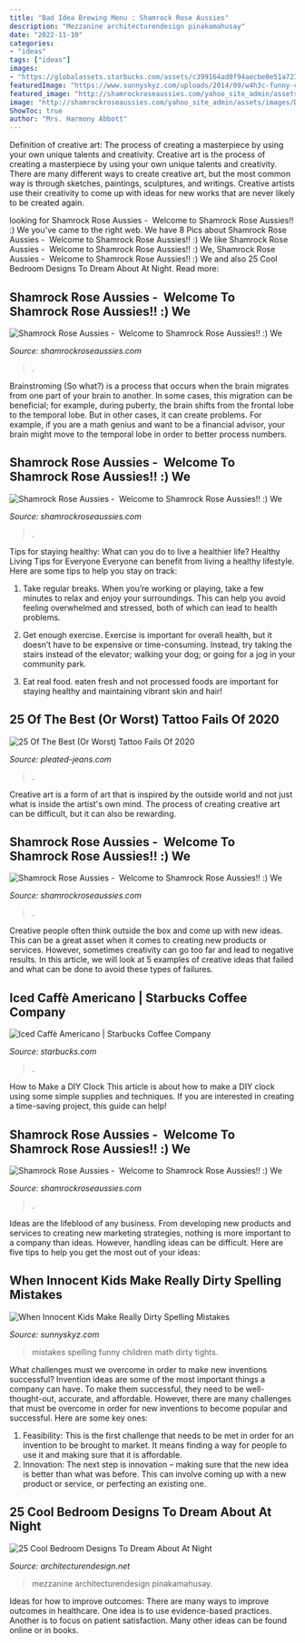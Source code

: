 ```yaml
---
title: "Bad Idea Brewing Menu : Shamrock Rose Aussies"
description: "Mezzanine architecturendesign pinakamahusay"
date: "2022-11-10"
categories:
- "ideas"
tags: ["ideas"]
images:
- "https://globalassets.starbucks.com/assets/c399164ad0f94aecbe0e51a72324c9bc.jpg"
featuredImage: "https://www.sunnyskyz.com/uploads/2014/09/w4h3c-funny-children-mistakes-3.jpg"
featured_image: "http://shamrockroseaussies.com/yahoo_site_admin/assets/images/DSC_0203.176182644_std.JPG"
image: "http://shamrockroseaussies.com/yahoo_site_admin/assets/images/DSC_0193.265232256_std.JPG"
ShowToc: true
author: "Mrs. Harmony Abbott"
---
```



Definition of creative art: The process of creating a masterpiece by using your own unique talents and creativity.
Creative art is the process of creating a masterpiece by using your own unique talents and creativity. There are many different ways to create creative art, but the most common way is through sketches, paintings, sculptures, and writings. Creative artists use their creativity to come up with ideas for new works that are never likely to be created again.

	

		
looking for Shamrock Rose Aussies - ﻿﻿﻿ Welcome to Shamrock Rose Aussies!! :) We you've came to the right web. We have 8 Pics about Shamrock Rose Aussies - ﻿﻿﻿ Welcome to Shamrock Rose Aussies!! :) We like Shamrock Rose Aussies - ﻿﻿﻿ Welcome to Shamrock Rose Aussies!! :) We, Shamrock Rose Aussies - ﻿﻿﻿ Welcome to Shamrock Rose Aussies!! :) We and also 25 Cool Bedroom Designs To Dream About At Night. Read more:
		
    
## Shamrock Rose Aussies - ﻿﻿﻿ Welcome To Shamrock Rose Aussies!! :) We

<img loading=lazy src="http://shamrockroseaussies.com/yahoo_site_admin/assets/images/DSC_0152.176182016_std.JPG" onerror="this.onerror=null;this.src='https://tse1.mm.bing.net/th?id=OIP.vRi7D3a6s9fzxfQvZVy64wHaE-&amp;pid=15.1';" alt="Shamrock Rose Aussies - ﻿﻿﻿ Welcome to Shamrock Rose Aussies!! :) We">

_Source: shamrockroseaussies.com_

>. 

	

Brainstroming (So what?) is a process that occurs when the brain migrates from one part of your brain to another. In some cases, this migration can be beneficial; for example, during puberty, the brain shifts from the frontal lobe to the temporal lobe. But in other cases, it can create problems. For example, if you are a math genius and want to be a financial advisor, your brain might move to the temporal lobe in order to better process numbers.

    
## Shamrock Rose Aussies - ﻿﻿﻿ Welcome To Shamrock Rose Aussies!! :) We

<img loading=lazy src="http://shamrockroseaussies.com/yahoo_site_admin/assets/images/DSC_0193.265232256_std.JPG" onerror="this.onerror=null;this.src='https://tse1.mm.bing.net/th?id=OIP.lj85e7EfgKy6v4_C9fVR5wHaGM&amp;pid=15.1';" alt="Shamrock Rose Aussies - ﻿﻿﻿ Welcome to Shamrock Rose Aussies!! :) We">

_Source: shamrockroseaussies.com_

>. 

	

Tips for staying healthy: What can you do to live a healthier life?
Healthy Living Tips for Everyone
Everyone can benefit from living a healthy lifestyle. Here are some tips to help you stay on track:

1. Take regular breaks. When you’re working or playing, take a few minutes to relax and enjoy your surroundings. This can help you avoid feeling overwhelmed and stressed, both of which can lead to health problems.

2. Get enough exercise. Exercise is important for overall health, but it doesn’t have to be expensive or time-consuming. Instead, try taking the stairs instead of the elevator; walking your dog; or going for a jog in your community park.

3. Eat real food. eaten fresh and not processed foods are important for staying healthy and maintaining vibrant skin and hair!

    
## 25 Of The Best (Or Worst) Tattoo Fails Of 2020

<img loading=lazy src="https://pleated-jeans.com/wp-content/uploads/2020/06/my-body-is-my-journal-and-my-tattoos-are-my-story-25-tattoo-fails-7.jpg" onerror="this.onerror=null;this.src='https://tse2.mm.bing.net/th?id=OIP.GPw0C61kFbWzo6ZXqaYZwgHaHa&amp;pid=15.1';" alt="25 Of The Best (Or Worst) Tattoo Fails Of 2020">

_Source: pleated-jeans.com_

>. 

	

Creative art is a form of art that is inspired by the outside world and not just what is inside the artist's own mind. The process of creating creative art can be difficult, but it can also be rewarding.

    
## Shamrock Rose Aussies - ﻿﻿﻿ Welcome To Shamrock Rose Aussies!! :) We

<img loading=lazy src="http://shamrockroseaussies.com/yahoo_site_admin/assets/images/DSC_0203.176182644_std.JPG" onerror="this.onerror=null;this.src='https://tse4.mm.bing.net/th?id=OIP.OhRvwgrIcl7_HzbujZ9W4gHaEO&amp;pid=15.1';" alt="Shamrock Rose Aussies - ﻿﻿﻿ Welcome to Shamrock Rose Aussies!! :) We">

_Source: shamrockroseaussies.com_

>. 

	

Creative people often think outside the box and come up with new ideas. This can be a great asset when it comes to creating new products or services. However, sometimes creativity can go too far and lead to negative results. In this article, we will look at 5 examples of creative ideas that failed and what can be done to avoid these types of failures.

    
## Iced Caffè Americano | Starbucks Coffee Company

<img loading=lazy src="https://globalassets.starbucks.com/assets/c399164ad0f94aecbe0e51a72324c9bc.jpg" onerror="this.onerror=null;this.src='https://tse3.mm.bing.net/th?id=OIP.GRw4xplre0UK9DYaaogYegAAAA&amp;pid=15.1';" alt="Iced Caffè Americano | Starbucks Coffee Company">

_Source: starbucks.com_

>. 

	

How to Make a DIY Clock
This article is about how to make a DIY clock using some simple supplies and techniques. If you are interested in creating a time-saving project, this guide can help!

    
## Shamrock Rose Aussies - ﻿﻿﻿ Welcome To Shamrock Rose Aussies!! :) We

<img loading=lazy src="http://shamrockroseaussies.com/yahoo_site_admin/assets/images/DSC_0148.83222436_std.JPG" onerror="this.onerror=null;this.src='https://tse2.mm.bing.net/th?id=OIP.kbHv7ZAyravdhmWw1jHabwHaFO&amp;pid=15.1';" alt="Shamrock Rose Aussies - ﻿﻿﻿ Welcome to Shamrock Rose Aussies!! :) We">

_Source: shamrockroseaussies.com_

>. 

	

Ideas are the lifeblood of any business. From developing new products and services to creating new marketing strategies, nothing is more important to a company than ideas. However, handling ideas can be difficult. Here are five tips to help you get the most out of your ideas:

    
## When Innocent Kids Make Really Dirty Spelling Mistakes

<img loading=lazy src="https://www.sunnyskyz.com/uploads/2014/09/w4h3c-funny-children-mistakes-3.jpg" onerror="this.onerror=null;this.src='https://tse1.mm.bing.net/th?id=OIP.-6ReFJhswUV7xoEwyhTMlwHaJ4&amp;pid=15.1';" alt="When Innocent Kids Make Really Dirty Spelling Mistakes">

_Source: sunnyskyz.com_

>mistakes spelling funny children math dirty tights. 

	

What challenges must we overcome in order to make new inventions successful?
Invention ideas are some of the most important things a company can have. To make them successful, they need to be well-thought-out, accurate, and affordable. However, there are many challenges that must be overcome in order for new inventions to become popular and successful. Here are some key ones:
1. Feasibility: This is the first challenge that needs to be met in order for an invention to be brought to market. It means finding a way for people to use it and making sure that it is affordable.
2. Innovation: The next step is innovation – making sure that the new idea is better than what was before. This can involve coming up with a new product or service, or perfecting an existing one. 
    
## 25 Cool Bedroom Designs To Dream About At Night

<img loading=lazy src="https://cdn.architecturendesign.net/wp-content/uploads/2016/05/AD-Cool-Bedroom-Designs-To-Dream-About-At-Night-CoverImage.jpg" onerror="this.onerror=null;this.src='https://tse3.mm.bing.net/th?id=OIP.ZJkZrJH6zAxilBEP3C4e1gHaD4&amp;pid=15.1';" alt="25 Cool Bedroom Designs To Dream About At Night">

_Source: architecturendesign.net_

>mezzanine architecturendesign pinakamahusay. 

	

Ideas for how to improve outcomes:
There are many ways to improve outcomes in healthcare. One idea is to use evidence-based practices. Another is to focus on patient satisfaction. Many other ideas can be found online or in books.

